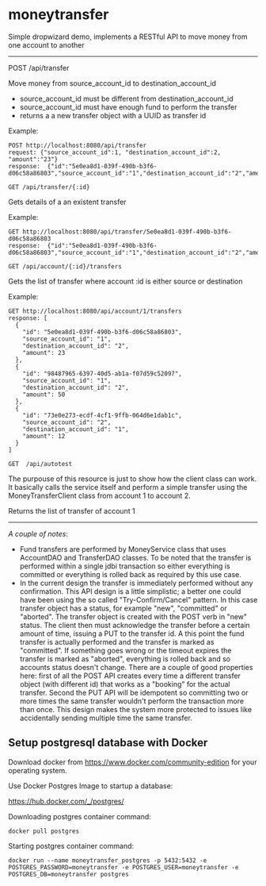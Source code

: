 # moneytransfer
Simple dropwizard demo, implements a RESTful API to move money from one account to another


-------------------------------------------------

POST /api/transfer

Move money from source_account_id to destination_account_id

- source_account_id must be different from destination_account_id
- source_account_id must have enough fund to perform the transfer
- returns a a new transfer object with a UUID as transfer id

Example:

```
POST http://localhost:8080/api/transfer
request: {"source_account_id":1, "destination_account_id":2, "amount":"23"}
response:  {"id":"5e0ea8d1-039f-490b-b3f6-d06c58a86803","source_account_id":"1","destination_account_id":"2","amount":23}
```

```
GET /api/transfer/{:id}
```

Gets details of a an existent transfer

Example:

```
GET http://localhost:8080/api/transfer/5e0ea8d1-039f-490b-b3f6-d06c58a86803
response:  {"id":"5e0ea8d1-039f-490b-b3f6-d06c58a86803","source_account_id":"1","destination_account_id":"2","amount":23}
```

```
GET /api/account/{:id}/transfers
```

Gets the list of transfer where account :id is either source or destination

Example:

```
GET http://localhost:8080/api/account/1/transfers
response: [
  {
    "id": "5e0ea8d1-039f-490b-b3f6-d06c58a86803",
    "source_account_id": "1",
    "destination_account_id": "2",
    "amount": 23
  },
  {
    "id": "98487965-6397-40d5-ab1a-f07d59c52097",
    "source_account_id": "1",
    "destination_account_id": "2",
    "amount": 50
  },
  {
    "id": "73e0e273-ecdf-4cf1-9ffb-064d6e1dab1c",
    "source_account_id": "2",
    "destination_account_id": "1",
    "amount": 12
  }
]
```

```
GET  /api/autotest
```

The purpouse of this resource is just to show how the client class can work. It basically calls the service itself and perform a simple transfer using the MoneyTransferClient class from account 1 to account 2.

Returns the list of transfer of account 1

------------------------------------------------------------

*A couple of notes*:

- Fund transfers are performed by MoneyService class that uses AccountDAO and TransferDAO classes. To be noted that the transfer is performed within a single jdbi transaction so either everything is committed or everything is rolled back as required by this use case.
- In the current design the transfer is immediately performed without any confirmation. This API design is a little simplistic; a better one could have been using the so called "Try-Confirm/Cancel" pattern. 
In this case transfer object has a status, for example "new", "committed" or "aborted". The transfer object is created with the POST verb in "new" status. The client then must acknowledge the transfer before a certain amount of time, issuing a PUT to the transfer id. A this point the fund transfer is actually performed and the transfer is marked as "committed". 
If something goes wrong or the timeout expires the transfer is marked as "aborted", everything is rolled back and so accounts status doesn't change. 
There are a couple of good properties here: first of all the POST API creates every time a different transfer object (with different id) that works as a "booking" for the actual transfer. Second the PUT API will be idempotent so committing two or more times the same transfer wouldn't perform the transaction more than once. This design makes the system more protected to issues like accidentally sending multiple time the same transfer.



Setup postgresql database with Docker
-----

Download docker from https://www.docker.com/community-edition for your operating system.

Use Docker Postgres Image to startup a database:

https://hub.docker.com/_/postgres/

Downloading postgres container command:

```
docker pull postgres
```

Starting postgres container command:

```
docker run --name moneytransfer_postgres -p 5432:5432 -e POSTGRES_PASSWORD=moneytransfer -e POSTGRES_USER=moneytransfer -e POSTGRES_DB=moneytransfer postgres
```

